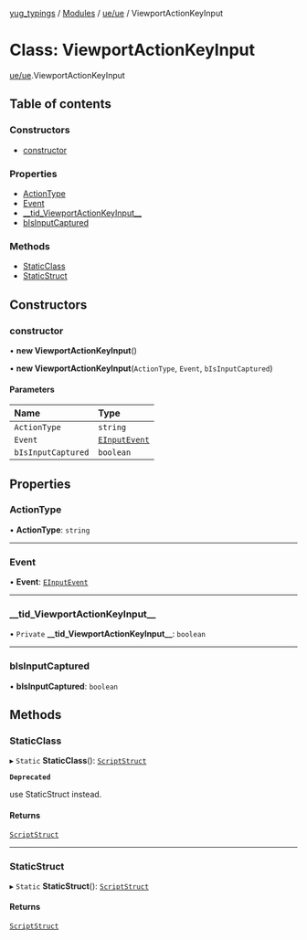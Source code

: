 [yug_typings](../README.md) / [Modules](../modules.md) / [ue/ue](../modules/ue_ue.md) / ViewportActionKeyInput

# Class: ViewportActionKeyInput

[ue/ue](../modules/ue_ue.md).ViewportActionKeyInput

## Table of contents

### Constructors

- [constructor](ue_ue.ViewportActionKeyInput.md#constructor)

### Properties

- [ActionType](ue_ue.ViewportActionKeyInput.md#actiontype)
- [Event](ue_ue.ViewportActionKeyInput.md#event)
- [\_\_tid\_ViewportActionKeyInput\_\_](ue_ue.ViewportActionKeyInput.md#__tid_viewportactionkeyinput__)
- [bIsInputCaptured](ue_ue.ViewportActionKeyInput.md#bisinputcaptured)

### Methods

- [StaticClass](ue_ue.ViewportActionKeyInput.md#staticclass)
- [StaticStruct](ue_ue.ViewportActionKeyInput.md#staticstruct)

## Constructors

### constructor

• **new ViewportActionKeyInput**()

• **new ViewportActionKeyInput**(`ActionType`, `Event`, `bIsInputCaptured`)

#### Parameters

| Name | Type |
| :------ | :------ |
| `ActionType` | `string` |
| `Event` | [`EInputEvent`](../enums/ue_ue.EInputEvent.md) |
| `bIsInputCaptured` | `boolean` |

## Properties

### ActionType

• **ActionType**: `string`

___

### Event

• **Event**: [`EInputEvent`](../enums/ue_ue.EInputEvent.md)

___

### \_\_tid\_ViewportActionKeyInput\_\_

• `Private` **\_\_tid\_ViewportActionKeyInput\_\_**: `boolean`

___

### bIsInputCaptured

• **bIsInputCaptured**: `boolean`

## Methods

### StaticClass

▸ `Static` **StaticClass**(): [`ScriptStruct`](ue_ue.ScriptStruct.md)

**`Deprecated`**

use StaticStruct instead.

#### Returns

[`ScriptStruct`](ue_ue.ScriptStruct.md)

___

### StaticStruct

▸ `Static` **StaticStruct**(): [`ScriptStruct`](ue_ue.ScriptStruct.md)

#### Returns

[`ScriptStruct`](ue_ue.ScriptStruct.md)
